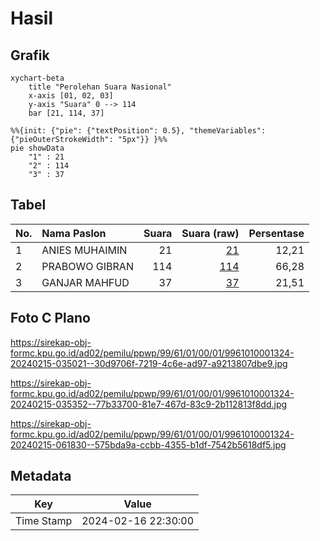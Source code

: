 # Hasil

## Grafik

```mermaid
xychart-beta
    title "Perolehan Suara Nasional"
    x-axis [01, 02, 03]
    y-axis "Suara" 0 --> 114
    bar [21, 114, 37]
```

```mermaid
%%{init: {"pie": {"textPosition": 0.5}, "themeVariables": {"pieOuterStrokeWidth": "5px"}} }%%
pie showData
    "1" : 21
    "2" : 114
    "3" : 37
```

## Tabel

| No. | Nama Paslon    | Suara | Suara (raw) | Persentase |
|:--- |:-------------- | -----:| -----------:| ----------:|
| 1   | ANIES MUHAIMIN | 21    | [21][p-1]   | 12,21      |
| 2   | PRABOWO GIBRAN | 114   | [114][p-2]  | 66,28      |
| 3   | GANJAR MAHFUD  | 37    | [37][p-3]   | 21,51      |


[p-1]: https://github.com/gigit-pemilu/pemilu-2024/blob/main/pilpres/hitung-suara/sub/99-luar-negeri/sub/61-kota-kinabalu-malaysia/sub/01-kota-kinabalu-malaysia/sub/0001-kota-kinabalu-malaysia/sub/324-ksk-313/sub/paslon-1.txt
[p-2]: https://github.com/gigit-pemilu/pemilu-2024/blob/main/pilpres/hitung-suara/sub/99-luar-negeri/sub/61-kota-kinabalu-malaysia/sub/01-kota-kinabalu-malaysia/sub/0001-kota-kinabalu-malaysia/sub/324-ksk-313/sub/paslon-2.txt
[p-3]: https://github.com/gigit-pemilu/pemilu-2024/blob/main/pilpres/hitung-suara/sub/99-luar-negeri/sub/61-kota-kinabalu-malaysia/sub/01-kota-kinabalu-malaysia/sub/0001-kota-kinabalu-malaysia/sub/324-ksk-313/sub/paslon-3.txt

## Foto C Plano

https://sirekap-obj-formc.kpu.go.id/ad02/pemilu/ppwp/99/61/01/00/01/9961010001324-20240215-035021--30d9706f-7219-4c6e-ad97-a9213807dbe9.jpg

https://sirekap-obj-formc.kpu.go.id/ad02/pemilu/ppwp/99/61/01/00/01/9961010001324-20240215-035352--77b33700-81e7-467d-83c9-2b112813f8dd.jpg

https://sirekap-obj-formc.kpu.go.id/ad02/pemilu/ppwp/99/61/01/00/01/9961010001324-20240215-061830--575bda9a-ccbb-4355-b1df-7542b5618df5.jpg


## Metadata

| Key        | Value               |
| ---------- | ------------------- |
| Time Stamp | 2024-02-16 22:30:00 |



